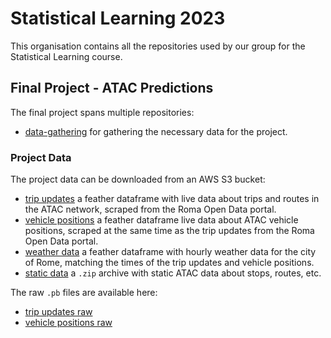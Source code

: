 # Statistical Learning 2023
This organisation contains all the repositories used by our group for the Statistical Learning course. 

## Final Project - ATAC Predictions
The final project spans multiple repositories:

- [data-gathering](https://github.com/Atac-on-Titan/data-gathering) for gathering the necessary data for the project.

### Project Data
The project data can be downloaded from an AWS S3 bucket:

- [trip updates](https://statistical-learning.s3.amazonaws.com/trip-updates.feather) a feather dataframe with live data about trips and routes in the ATAC network, scraped from the Roma Open Data portal.
- [vehicle positions](https://statistical-learning.s3.amazonaws.com/vehicle-positions.feather) a feather dataframe live data about ATAC vehicle positions, scraped at the same time as the trip updates from the Roma Open Data portal.
- [weather data](https://statistical-learning.s3.amazonaws.com/weather_df.feather) a feather dataframe with hourly weather data for the city of Rome, matching the times of the trip updates and vehicle positions.
- [static data](https://statistical-learning.s3.amazonaws.com/rome_static_gtfs_test.zip) a `.zip` archive with static ATAC data about stops, routes, etc.

The raw `.pb` files are available here:

- [trip updates raw](https://statistical-learning.s3.amazonaws.com/trip-updates.zip)
- [vehicle positions raw](https://statistical-learning.s3.amazonaws.com/vehicle-positions.zip)
